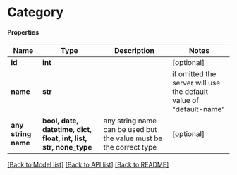 # Category

#### Properties
Name | Type | Description | Notes
------------ | ------------- | ------------- | -------------
**id** | **int** |  | [optional] 
**name** | **str** |  |  if omitted the server will use the default value of "default-name"
**any string name** | **bool, date, datetime, dict, float, int, list, str, none_type** | any string name can be used but the value must be the correct type | [optional]

[[Back to Model list]](../README.md#documentation-for-models) [[Back to API list]](../README.md#documentation-for-api-endpoints) [[Back to README]](../README.md)

